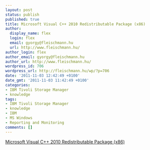 ```yaml
---
layout: post
status: publish
published: true
title: Microsoft Visual C++ 2010 Redistributable Package (x86)
author:
  display_name: flex
  login: flex
  email: gyorgy@fleischmann.hu
  url: http://www.fleischmann.hu/
author_login: flex
author_email: gyorgy@fleischmann.hu
author_url: http://www.fleischmann.hu/
wordpress_id: 706
wordpress_url: http://fleischmann.hu/wp/?p=706
date: '2011-11-03 12:42:49 +0100'
date_gmt: '2011-11-03 11:42:49 +0100'
categories:
- IBM Tivoli Storage Manager
- knowledge
tags:
- IBM Tivoli Storage Manager
- knowledge
- IBM
- MS Windows
- Reporting and Monitoring
comments: []
---
```

<p><a href="http://www.microsoft.com/download/en/details.aspx?id=5555">Microsoft Visual C++ 2010 Redistributable Package (x86)</a></p>

